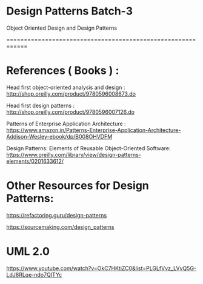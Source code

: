 # Design Patterns Batch-3
 Object Oriented Design and Design Patterns
 

============================================================

# References ( Books ) :

Head first object-oriented analysis and design : http://shop.oreilly.com/product/9780596008673.do

Head first design patterns : http://shop.oreilly.com/product/9780596007126.do

Patterns of Enterprise Application Architecture : 
https://www.amazon.in/Patterns-Enterprise-Application-Architecture-Addison-Wesley-ebook/dp/B008OHVDFM

Design Patterns: Elements of Reusable Object-Oriented Software: 
https://www.oreilly.com/library/view/design-patterns-elements/0201633612/

# Other Resources for Design Patterns: 

https://refactoring.guru/design-patterns

https://sourcemaking.com/design_patterns

#   UML 2.0

https://www.youtube.com/watch?v=OkC7HKtiZC0&list=PLGLfVvz_LVvQ5G-LdJ8RLqe-ndo7QITYc






